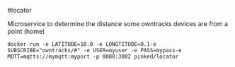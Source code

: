 #locator

Microservice to determine the distance some owntracks devices are from a point (home)

`docker run -e LATITUDE=10.0 -e LONGTITUDE=0.1-e SUBSCRIBE="owntracks/#" -e USER=myuser -e PASS=mypass-e MQTT=mqtts://mymqtt:myport -p 8080:3002 pinked/locator`